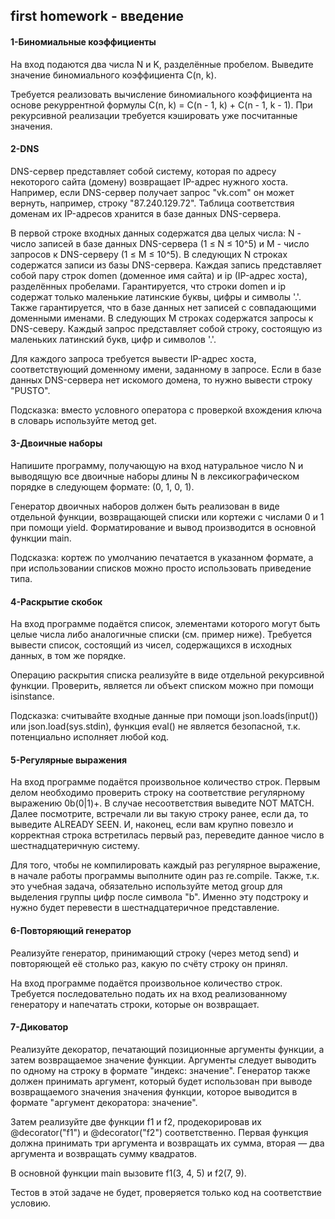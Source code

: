 ## first homework - введение

#### 1-Биномиальные коэффициенты
На вход подаются два числа N и K, разделённые пробелом. Выведите значение биномиального коэффициента C(n, k).

Требуется реализовать вычисление биномиального коэффициента на основе рекуррентной формулы C(n, k) = C(n - 1, k) + C(n - 1, k - 1). При рекурсивной реализации требуется кэшировать уже посчитанные значения. 

#### 2-DNS
DNS-сервер представляет собой систему, которая по адресу некоторого сайта (домену) возвращает IP-адрес нужного хоста. Например, если DNS-сервер получает запрос "vk.com" он может вернуть, например, строку "87.240.129.72". Таблица соответствия доменам их IP-адресов хранится в базе данных DNS-сервера.

В первой строке входных данных содержатся два целых числа: N - число записей в базе данных DNS-сервера (1 ≤ N ≤ 10^5) и M - число запросов к DNS-серверу (1 ≤ M ≤ 10^5). В следующих N строках содержатся записи из базы DNS-сервера. Каждая запись представляет собой пару строк domen (доменное имя сайта) и ip (IP-адрес хоста), разделённых пробелами. Гарантируется, что строки domen и ip содержат только маленькие латинские буквы, цифры и символы '.'. Также гарантируется, что в базе данных нет записей с совпадающими доменными именами. В следующих M строках содержатся запросы к DNS-северу. Каждый запрос представляет собой строку, состоящую из маленьких латинский букв, цифр и символов '.'.

Для каждого запроса требуется вывести IP-адрес хоста, соответствующий доменному имени, заданному в запросе. Если в базе данных DNS-сервера нет искомого домена, то нужно вывести строку "PUSTO".

Подсказка: вместо условного оператора с проверкой вхождения ключа в словарь используйте метод get. 

#### 3-Двоичные наборы
Напишите программу, получающую на вход натуральное число N и выводящую все двоичные наборы длины N в лексикографическом порядке в следующем формате: (0, 1, 0, 1).

Генератор двоичных наборов должен быть реализован в виде отдельной функции, возвращающей списки или кортежи с числами 0 и 1 при помощи yield. Форматирование и вывод производится в основной функции main.

Подсказка: кортеж по умолчанию печатается в указанном формате, а при использовании списков можно просто использовать приведение типа. 

#### 4-Раскрытие скобок
На вход программе подаётся список, элементами которого могут быть целые числа либо аналогичные списки (см. пример ниже). Требуется вывести список, состоящий из чисел, содержащихся в исходных данных, в том же порядке.

Операцию раскрытия списка реализуйте в виде отдельной рекурсивной функции. Проверить, является ли объект списком можно при помощи isinstance.

Подсказка: считывайте входные данные при помощи json.loads(input()) или json.load(sys.stdin), функция eval() не является безопасной, т.к. потенциально исполняет любой код. 

#### 5-Регулярные выражения
На вход программе подаётся произвольное количество строк. Первым делом необходимо проверить строку на соответствие регулярному выражению 0b(0|1)+. В случае несоответствия выведите NOT MATCH. Далее посмотрите, встречали ли вы такую строку ранее, если да, то выведите ALREADY SEEN. И, наконец, если вам крупно повезло и корректная строка встретилась первый раз, переведите данное число в шестнадцатеричную систему.

Для того, чтобы не компилировать каждый раз регулярное выражение, в начале работы программы выполните один раз re.compile. Также, т.к. это учебная задача, обязательно используйте метод group для выделения группы цифр после символа "b". Именно эту подстроку и нужно будет перевести в шестнадцатеричное представление. 

#### 6-Повторяющий генератор
Реализуйте генератор, принимающий строку (через метод send) и повторяющей её столько раз, какую по счёту строку он принял.

На вход программе подаётся произвольное количество строк. Требуется последовательно подать их на вход реализованному генератору и напечатать строки, которые он возвращает. 

#### 7-Диковатор
Реализуйте декоратор, печатающий позиционные аргументы функции, а затем возвращаемое значение функции. Аргументы следует выводить по одному на строку в формате "индекс: значение". Генератор также должен принимать аргумент, который будет использован при выводе возвращаемого значения значения функции, которое выводится в формате "аргумент декоратора: значение".

Затем реализуйте две функции f1 и f2, продекорировав их @decorator("f1") и @decorator("f2") соответственно. Первая функция должна принимать три аргумента и возвращать их сумма, вторая — два аргумента и возвращать сумму квадратов.

В основной функции main вызовите f1(3, 4, 5) и f2(7, 9).

Тестов в этой задаче не будет, проверяется только код на соответствие условию. 
